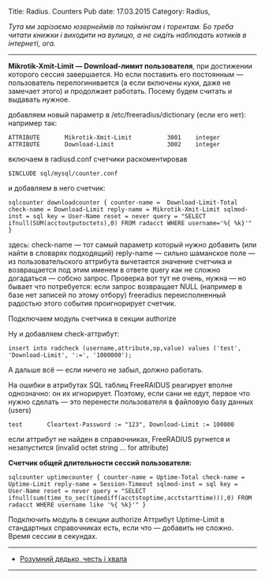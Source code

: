 Title: Radius. Counters
Pub date: 17.03.2015
Category: Radius, 

_Тута ми зарізаємо юзернеймів по таймінгам і торентам.
Бо треба читати книжки і виходити на вулицю, а не сидіть наблюдать котиків в інтернеті, ога._

-----

**Mikrotik-Xmit-Limit — Download-лимит пользователя**, при достижении которого сессия завершается. Но если поставить его постоянным — пользователь перелогинивается (а если включены куки, даже не замечает этого) и продолжает работать. Посему будем считать и выдавать нужное.

добавляем новый параметр в /etc/freeradius/dictionary (если его нет):
например так:

`ATTRIBUTE       Mikrotik-Xmit-Limit          3001    integer
ATTRIBUTE       Download-Limit               3002    integer`

включаем в radiusd.conf счетчики раскоментировав

`$INCLUDE sql/mysql/counter.conf`

и добавляем в него счетчик:

`sqlcounter downloadcounter {
counter-name =  Download-Limit-Total
check-name = Download-Limit
reply-name = Mikrotik-Xmit-Limit
sqlmod-inst = sql
key = User-Name
reset = never
query = "SELECT ifnull(SUM(acctoutputoctets),0) FROM radacct WHERE username='%{ %k}'"
}`

здесь:
check-name — тот самый параметр который нужно добавить (или найти в словарях подходящий)
reply-name — сильно шаманское поле — из пользовательского аттрибута вычетается значение счетчика и возвращается под этим именем в ответе
query как не сложно догадаться — собсно запрос. Проверка вот тут не очень, нужна — но бывает что потребуется: если запрос возвращает NULL (например в базе нет записей по этому отбору) freeradius переисполненный радостью этого события проигнорирует счетчик.

Подключаем модуль счетчика в секции authorize

Ну и добавляем check-аттрибут:

`insert into radcheck (username,attribute,op,value) values ('test', 'Download-Limit', ':=', '1000000');`

А дальше всё — если ничего не забыл, должно работать.

На ошибки в атрибутах SQL таблиц FreeRAIDUS реагирует вполне однозначно: он их игнорирует. Поэтому, если сани не едут,
первое что нужно сделать — это перенести пользователя в файловую базу данных (users)

`test       Cleartext-Password := "123", Download-Limit := 100000`

если аттрибут не найден в справочниках, FreeRADIUS ругнется и незапустится (invalid octet string … for attribute)

**Счетчик общей длительности сессий пользователя:**

`sqlcounter uptimecounter {
counter-name = Uptime-Total
check-name = Uptime-Limit
reply-name = Session-Timeout
sqlmod-inst = sql
key = User-Name
reset = never
query = "SELECT ifnull(sum(time_to_sec(timediff(acctstoptime,acctstarttime))),0) FROM radacct WHERE username like '%{ %k}'"
}`

Подключить модуль в секции authorize
Аттрибут Uptime-Limit в стандартных справочниках есть, если что — добавить не сложно.
Время сессии в секундах.

-----

* <a title="Пишуть люди" href="https://bevice.ru/" target="_blank">Розумний дядько, честь і хвала</a>

-----